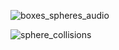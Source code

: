 
![boxes_spheres_audio](https://user-images.githubusercontent.com/63723832/113676512-6bb16680-96b4-11eb-865e-507a4b5b58b0.gif)


![sphere_collisions](https://user-images.githubusercontent.com/63723832/113275581-d3dc0300-92d6-11eb-9ee4-9fc9a8bd9d82.gif)